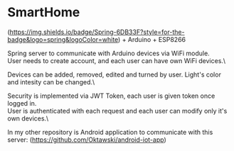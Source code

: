# SmartHome
(https://img.shields.io/badge/Spring-6DB33F?style=for-the-badge&logo=spring&logoColor=white) + Arduino + ESP8266

Spring server to communicate with Arduino devices via WiFi module.\
User needs to create account, and each user can have own WiFi devices.\

Devices can be added, removed, edited and turned by user. Light's color and intesity can be changed.\

Security is implemented via JWT Token, each user is given token once logged in.\
User is authenticated with each request and each user can modify only it's own devices.\

In my other repository is Android application to communicate with this server: (https://github.com/Oktawski/android-iot-app)

